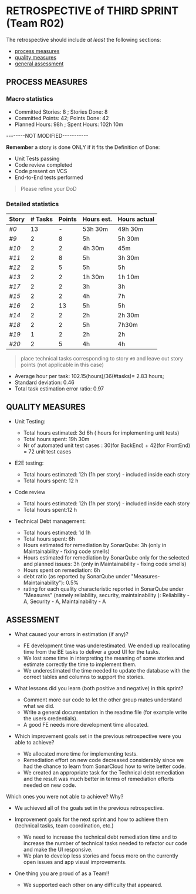 # RETROSPECTIVE of THIRD SPRINT (Team R02)

The retrospective should include _at least_ the following
sections:

- [process measures](#process-measures)
- [quality measures](#quality-measures)
- [general assessment](#assessment)

## PROCESS MEASURES

### Macro statistics

- Committed Stories: 8 ; Stories Done: 8
- Committed Points: 42; Points Done: 42
- Planned Hours: 98h ; Spent Hours: 102h 10m

--------NOT MODIFIED-----------

**Remember** a story is done ONLY if it fits the Definition of Done:

- Unit Tests passing
- Code review completed
- Code present on VCS
- End-to-End tests performed

> Please refine your DoD

### Detailed statistics

| Story | # Tasks | Points | Hours est. | Hours actual     |
| ----- | ------- | ------ | ---------- | ---------------- |
| _#0_  | 13       | -      | 53h 30m    | 49h 30m          |
| _#9_  | 2       | 8      | 5h         | 5h 30m              |
| _#10_  | 2       | 2      | 4h 30m         | 45m              |
| _#11_  | 2       | 8     | 5h        | 3h 30m             |
| _#12_  | 2       | 5      | 5h         | 5h               |
| _#13_  | 2       | 2      | 1h 30m         | 1h 10m           |
| _#17_  | 2       | 2      | 3h         | 3h           |
| _#15_  | 2       | 2      | 4h         | 7h               |
| _#16_  | 2       | 13      | 5h         | 5h               |
| _#14_  | 2       | 2      | 2h         | 2h 30m           |
| _#18_  | 2       | 2      | 5h         | 7h30m           |
| _#19_  | 1       | 2      | 2h         | 2h               |
| _#20_  | 2       | 5      | 4h         | 4h               |

> place technical tasks corresponding to story `#0` and leave out story points (not applicable in this case)

- Average hour per task: 102.15(hours)/36(#tasks)= 2.83 hours; 
- Standard deviation: 0.46
- Total task estimation error ratio: 0.97

## QUALITY MEASURES

- Unit Testing:
  - Total hours estimated: 3d 6h ( hours for implementing unit tests) 
  - Total hours spent: 19h 30m 
  - Nr of automated unit test cases : 30(for BackEnd) + 42(for FrontEnd) = 72 unit test cases

- E2E testing:
  - Total hours estimated: 12h (1h per story) - included inside each story
  - Total hours spent: 12 h
- Code review
  - Total hours estimated: 12h (1h per story) - included inside each story
  - Total hours spent:12 h
- Technical Debt management:
  - Total hours estimated: 1d 1h
  - Total hours spent: 6h
  - Hours estimated for remediation by SonarQube: 3h (only in Maintainability - fixing code smells)
  - Hours estimated for remediation by SonarQube only for the selected and planned issues: 3h (only in Maintainability - fixing code smells)
  - Hours spent on remediation: 6h
  - debt ratio (as reported by SonarQube under "Measures-Maintainability"): 0.5%
  - rating for each quality characteristic reported in SonarQube under "Measures" (namely reliability, security, maintainability ): Reliability - A, Security - A, Maintainability - A

## ASSESSMENT

- What caused your errors in estimation (if any)?
  - FE development time was underestimated. We ended up reallocating time from the BE tasks to deliver a good UI for the tasks.
  - We lost some time in interpreting the meaning of some stories and estimate correctly the time to implement them.
  - We underestimated the time needed to update the database with the correct tables and columns to support the stories.


- What lessons did you learn (both positive and negative) in this sprint?
  - Comment more our code to let the other group mates understand what we did.
  - Write a general documentation in the readme file (for example write the users credentials).
  - A good FE needs more development time allocated.


- Which improvement goals set in the previous retrospective were you able to achieve?
  - We allocated more time for implementing tests.
  - Remediation effort on new code decreased considerably since we had the chance to learn from SonarCloud how to write better code.
  - We created an appropriate task for the Technical debt remediation and the result was much better in terms of remediation efforts needed on new code.

Which ones you were not able to achieve? Why?
  - We achieved all of the goals set in the previous retrospective.


- Improvement goals for the next sprint and how to achieve them (technical tasks, team coordination, etc.)
  - We need to increase the technical debt remediation time and to increase the number of technical tasks needed to refactor our code and make the UI responsive.
  - We plan to develop less stories and focus more on the currently open issues and app visual improvements.



- One thing you are proud of as a Team!!
  - We supported each other on any difficulty that appeared.




